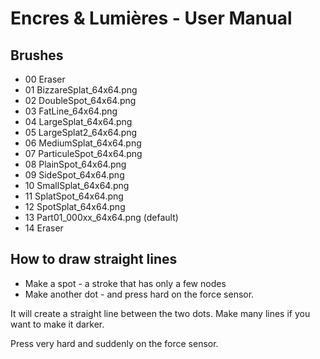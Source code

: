 # Encres & Lumières - User Manual


## Brushes

* 00 Eraser
* 01 BizzareSplat_64x64.png
* 02 DoubleSpot_64x64.png
* 03 FatLine_64x64.png
* 04 LargeSplat_64x64.png
* 05 LargeSplat2_64x64.png
* 06 MediumSplat_64x64.png
* 07 ParticuleSpot_64x64.png
* 08 PlainSpot_64x64.png
* 09 SideSpot_64x64.png
* 10 SmallSplat_64x64.png
* 11 SplatSpot_64x64.png
* 12 SpotSplat_64x64.png
* 13 Part01_000xx_64x64.png (default)
* 14 Eraser


## How to draw straight lines

* Make a spot - a stroke that has only a few nodes
* Make another dot - and press hard on the force sensor.

It will create a straight line between the two dots.
Make many lines if you want to make it darker.

Press very hard and suddenly on the force sensor.

